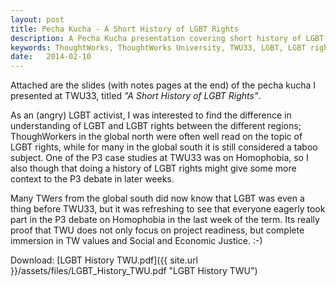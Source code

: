 ```yaml
---
layout: post
title: Pecha Kucha - A Short History of LGBT Rights
description: A Pecha Kucha presentation covering short history of LGBT rights, as presented at ThoughtWorks University 33
keywords: ThoughtWorks, ThoughtWorks University, TWU33, LGBT, LGBT rights, pecha kucha
date:   2014-02-10
---
```


Attached are the slides (with notes pages at the end) of the pecha kucha I presented at TWU33, titled *"A Short History of LGBT Rights"*.

As an (angry) LGBT activist, I was interested to find the difference in understanding of LGBT and LGBT rights between the different regions; ThoughWorkers in the global north were often well read on the topic of LGBT rights, while for many in the global south it is still considered a taboo subject. One of the P3 case studies at TWU33 was on Homophobia, so I also though that doing a history of LGBT rights might give some more context to the P3 debate in later weeks.

Many TWers from the global south did now know that LGBT was even a thing before TWU33, but it was refreshing to see that everyone eagerly took part in the P3 debate on Homophobia in the last week of the term. Its really proof that TWU does not only focus on project readiness, but complete immersion in TW values and Social and Economic Justice. :-)

Download: [LGBT History TWU.pdf]({{ site.url }}/assets/files/LGBT_History_TWU.pdf "LGBT History TWU")